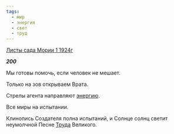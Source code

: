 ```yaml
---
tags:
  - мир
  - энергия
  - свет
  - труд
---
```

[Листы сада Мории 1 1924г](https://127.0.0.1:4002/agni/1924)

___200___

Мы готовы помочь, если человек не мешает.   

Только на зов открываем Врата.   

Стрелы агента направляют [энергию](../../../tags/#энергия).   

Все миры на испытании.   

Клинопись Создателя полна испытаний, и Солнце солнц светит неумолчной Песне [Труда](../../../tags/#труд) Великого.   

